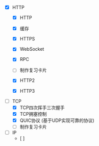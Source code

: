 - [x] HTTP
  - [x] HTTP
  
  - [x] 缓存
  
  - [x] HTTPS
  
  - [x] WebSocket
  
  - [x] RPC
  
  - [ ] 制作复习卡片
  
  - [x] HTTP2
  
  - [x] HTTP3
  
- [ ] TCP
  - [x] TCP四次挥手三次握手
  - [x] TCP拥塞控制
  - [x] QUIC协议 (基于UDP实现可靠的协议)
  - [ ] 制作复习卡片
  
- [ ] IP
  - [ ] 